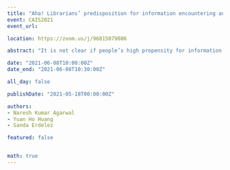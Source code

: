 ```yaml
---
title: "Aha! Librarians’ predisposition for information encountering and serendipity in the workplace"
event: CAIS2021
event_url:

location: https://zoom.us/j/96815079086

abstract: "It is not clear if people’s high propensity for information encountering translates to organizational work settings. We investigate the relationship between individual predisposition for information encountering with the frequency of individual information encountering at work. Through a survey of 274 medical librarians of the top 100 medical schools, we found that individual information encountering was a significant predictor of information encountering at work. This finding helps information behavior researchers discover the transfer of behaviors from everyday-life to organizational environments. It brings attention to the need for greater support for information encounters at work, which may enhance their contribution to the organizational objectives."

date: "2021-06-08T10:00:00Z"
date_end: "2021-06-08T10:30:00Z"

all_day: false

publishDate: "2021-05-18T00:00:00Z"

authors:
- Naresh Kumar Agarwal
- Yuan Ho Huang
- Sanda Erdelez

featured: false


math: true
---
```

